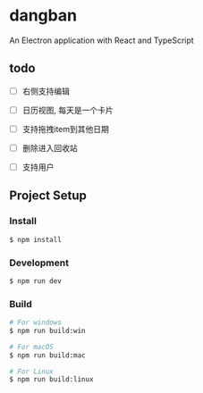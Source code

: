 # dangban

An Electron application with React and TypeScript

## todo

- [ ] 右侧支持编辑
- [ ] 日历视图, 每天是一个卡片
- [ ] 支持拖拽item到其他日期
- [ ] 删除进入回收站
- [ ] 支持用户


## Project Setup

### Install

```bash
$ npm install
```

### Development

```bash
$ npm run dev
```

### Build

```bash
# For windows
$ npm run build:win

# For macOS
$ npm run build:mac

# For Linux
$ npm run build:linux
```

